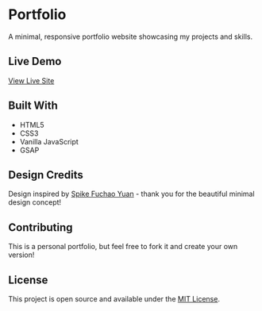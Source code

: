 # Portfolio

A minimal, responsive portfolio website showcasing my projects and skills.

## Live Demo

[View Live Site](https://victory-ft.github.io/portfolio)

## Built With

- HTML5
- CSS3
- Vanilla JavaScript
- GSAP

## Design Credits

Design inspired by [Spike Fuchao Yuan](https://x.com/SpikeYuan) - thank you for the beautiful minimal design concept!

## Contributing

This is a personal portfolio, but feel free to fork it and create your own version!

## License

This project is open source and available under the [MIT License](LICENSE).
